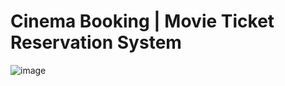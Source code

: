 # Cinema Booking | Movie Ticket Reservation System

![image](https://user-images.githubusercontent.com/61344271/227810657-7123beca-d9e8-482a-ba5c-0b7573321027.png)
